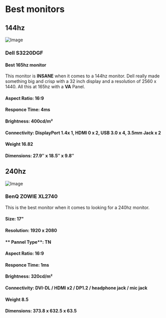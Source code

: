 # Best monitors 
## 144hz
![Image](https://i.dell.com/is/image/DellContent//content/dam/global-site-design/product_images/peripherals/output_devices/dell/monitors/s_series/s3220dgf/pdp/responsive/s3220dgf_curved_gaming_monitor_responsive_pdp_hero_504x350_1.jpg?fmt=jpg)
### Dell S3220DGF
#### Best 165hz monitor
This monitor is **INSANE** when it comes to a 144hz monitor. Dell really made something big and crisp with a 32 inch display and a resolution of 2560 x 1440. All this at 165hz with a **VA** Panel. 
#### **Aspect Ratio**: 16:9
#### **Responce Time**: 4ms
#### **Brightness**: 400cd/m²
#### **Connectivity**: DisplayPort 1.4x 1, HDMI 0 x 2, USB 3.0 x 4, 3.5mm Jack x 2
#### **Weight** 16.82
#### **Dimensions**: 27.9″ x 18.5″ x 9.8″

## 240hz
![Image](https://m.media-amazon.com/images/I/61H5+4aE0mL.jpg)
### BenQ ZOWIE XL2740
This is the best monitor when it comes to looking for a 240hz monitor. 
#### **Size**: 17"
#### **Resolution**: 1920 x 2080
#### ** Pannel Type**: TN
#### **Aspect Ratio**: 16:9
#### **Responce Time**: 1ms
#### **Brightness**: 320cd/m²
#### **Connectivity**: DVI-DL / HDMI x2 / DP1.2 / headphone jack / mic jack
#### **Weight** 8.5
#### **Dimensions**: 373.8 x 632.5 x 63.5
